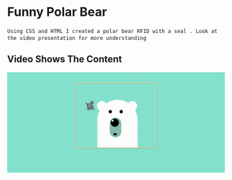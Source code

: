 # Funny Polar Bear 
    Using CSS and HTML I created a polar bear RFID with a seal . Look at the video presentation for more understanding
## Video Shows The Content
![Demo GIF](PolarBearShow.gif)
